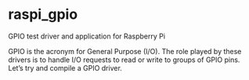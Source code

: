 raspi_gpio
==========

GPIO test driver and application for Raspberry Pi

GPIO is the acronym for General Purpose (I/O). The role played by these drivers is to handle I/O requests to read or write to groups of GPIO pins. Let’s try and compile a GPIO driver.
